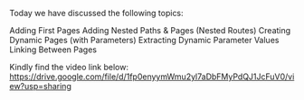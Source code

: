 Today we have discussed the following topics:

Adding First Pages
Adding Nested Paths & Pages (Nested Routes)
Creating Dynamic Pages (with Parameters)
Extracting Dynamic Parameter Values
Linking Between Pages

Kindly find the video link below:
https://drive.google.com/file/d/1fp0enyymWmu2yl7aDbFMyPdQJ1JcFuV0/view?usp=sharing
